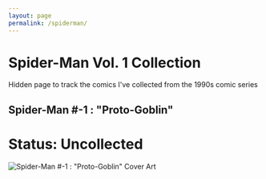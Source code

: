 ```yaml
---
layout: page
permalink: /spiderman/
---
```

# Spider-Man Vol. 1 Collection
Hidden page to track the comics I've collected from the 1990s comic series 

## Spider-Man #-1 : "Proto-Goblin"
# Status: Uncollected
![Spider-Man #-1 : "Proto-Goblin" Cover Art](/assets/spiderman/Spider-Man_Vol_1_-1.webp)